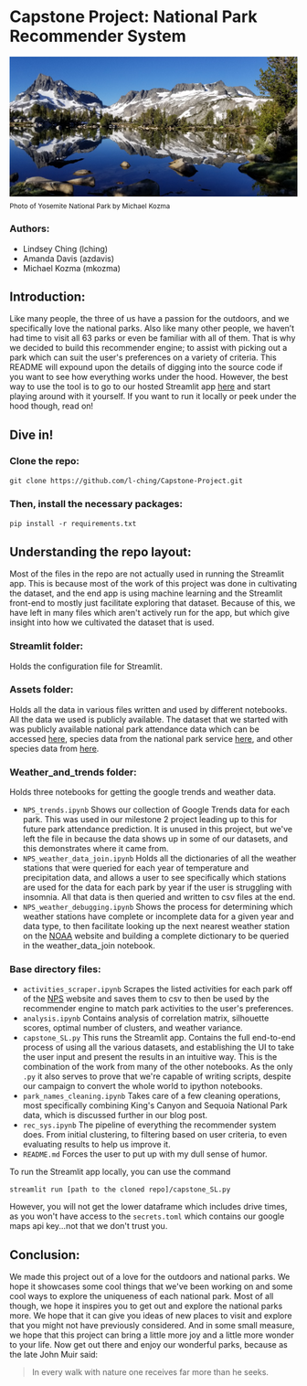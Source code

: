 # Capstone Project: National Park Recommender System
![Alt text](assets/20190727_073434.jpg?raw=true "Somewhere near Yosemite")
<sub>Photo of Yosemite National Park by Michael Kozma</sub>
### Authors:
- Lindsey Ching (lching)
- Amanda Davis (azdavis)
- Michael Kozma (mkozma)

## Introduction:
Like many people, the three of us have a passion for the outdoors, and we specifically love the national parks. Also like many other people, we haven’t had time to visit all 63 parks or even be familiar with all of them. That is why we decided to build this recommender engine; to assist with picking out a park which can suit the user's preferences on a variety of criteria. This README will expound upon the details of digging into the source code if you want to see how everything works under the hood. However, the best way to use the tool is to go to our hosted Streamlit app [here](https://l-ching-capstone-project-capstone-sl-th8bn9.streamlit.app/) and start playing around with it yourself. If you want to run it locally or peek under the hood though, read on!

## Dive in!
### Clone the repo:
```
git clone https://github.com/l-ching/Capstone-Project.git
```
### Then, install the necessary packages:
```
pip install -r requirements.txt
```

## Understanding the repo layout:
Most of the files in the repo are not actually used in running the Streamlit app. This is because most of the work of this project was done in cultivating the dataset, and the end app is using machine learning and the Streamlit front-end to mostly just facilitate exploring that dataset. Because of this, we have left in many files which aren't actively run for the app, but which give insight into how we cultivated the dataset that is used.

### Streamlit folder:
Holds the configuration file for Streamlit.
### Assets folder:
Holds all the data in various files written and used by different notebooks. All the data we used is publicly available. The dataset that we started with was publicly available national park attendance data which can be accessed [here](https://irma.nps.gov/STATS/), species data from the national park service [here](https://irma.nps.gov/NPSpecies/), and other species data from [here](https://www.kaggle.com/datasets/nationalparkservice/park-biodiversity?select=species.csv).
### Weather_and_trends folder:
Holds three notebooks for getting the google trends and weather data.
- `NPS_trends.ipynb`
Shows our collection of Google Trends data for each park. This was used in our milestone 2 project leading up to this for future park attendance prediction. It is unused in this project, but we've left the file in because the data shows up in some of our datasets, and this demonstrates where it came from.
- `NPS_weather_data_join.ipynb`
Holds all the dictionaries of all the weather stations that were queried for each year of temperature and precipitation data, and allows a user to see specifically which stations are used for the data for each park by year if the user is struggling with insomnia. All that data is then queried and written to csv files at the end.
- `NPS_weather_debugging.ipynb`
Shows the process for determining which weather stations have complete or incomplete data for a given year and data type, to then facilitate looking up the next nearest weather station on the [NOAA](https://www.ncdc.noaa.gov/cdo-web/search;jsessionid=7A87B303411A4E79CD8192D47B05F44D) website and building a complete dictionary to be queried in the weather_data_join notebook.
### Base directory files:
- `activities_scraper.ipynb`
Scrapes the listed activities for each park off of the [NPS](nps.gov) website and saves them to csv to then be used by the recommender engine to match park activities to the user's preferences.
- `analysis.ipynb`
Contains analysis of correlation matrix, silhouette scores, optimal number of clusters, and weather variance.
- `capstone_SL.py`
This runs the Streamlit app. Contains the full end-to-end process of using all the various datasets, and establishing the UI to take the user input and present the results in an intuitive way. This is the combination of the work from many of the other notebooks. As the only `.py` it also serves to prove that we're capable of writing scripts, despite our campaign to convert the whole world to ipython notebooks.
- `park_names_cleaning.ipynb`
Takes care of a few cleaning operations, most specifically combining King's Canyon and Sequoia National Park data, which is discussed further in our blog post.
- `rec_sys.ipynb`
The pipeline of everything the recommender system does. From initial clustering, to filtering based on user criteria, to even evaluating  results to help us improve it.
- `README.md`
Forces the user to put up with my dull sense of humor.


To run the Streamlit app locally, you can use the command
```
streamlit run [path to the cloned repo]/capstone_SL.py
```
However, you will not get the lower dataframe which includes drive times, as you won't have access to the `secrets.toml` which contains our google maps api key...not that we don't trust you.

## Conclusion:
We made this project out of a love for the outdoors and national parks. We hope it showcases some cool things that we've been working on and some cool ways to explore the uniqueness of each national park. Most of all though, we hope it inspires you to get out and explore the national parks more. We hope that it can give you ideas of new places to visit and explore that you might not have previously considered. And in some small measure, we hope that this project can bring a little more joy and a little more wonder to your life. Now get out there and enjoy our wonderful parks, because as the late John Muir said:

> In every walk with nature one receives far more than he seeks.
